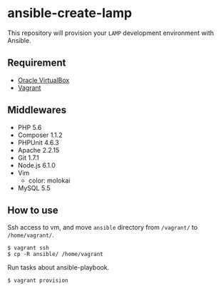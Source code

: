 # ansible-create-lamp
This repository will provision your `LAMP` development environment with Ansible.

## Requirement
- [Oracle VirtualBox](https://www.virtualbox.org/)
- [Vagrant](https://www.vagrantup.com/)

## Middlewares
- PHP 5.6
- Composer 1.1.2
- PHPUnit 4.6.3
- Apache 2.2.15
- Git 1.7.1
- Node.js 6.1.0
- Vim
  - color: molokai
- MySQL 5.5

## How to use
Ssh access to vm, and move `ansible` directory from `/vagrant/` to `/home/vagrant/`.

```
$ vagrant ssh
$ cp -R ansible/ /home/vagrant
```

Run tasks about ansible-playbook.

```
$ vagrant provision
```
